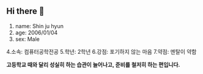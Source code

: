 ## Hi there 👋

1. name: Shin ju hyun
2. age: 2006/01/04
3. sex: Male

4.소속: 컴퓨터공학전공
5.학년: 2학년
6.강점: 포기하지 않는 마음
7.약점: 멘탈이 약함

**고등학교 때와 달리 성실히 하는 습관이 늘어나고, 준비를 철저히 하는 편입니다.**

<!--
**shin-ju-hyun104/shin-ju-hyun104** is a ✨ _special_ ✨ repository because its `README.md` (this file) appears on your GitHub profile.

Here are some ideas to get you started:

- 🔭 I’m currently working on ...
- 🌱 I’m currently learning ...
- 👯 I’m looking to collaborate on ...
- 🤔 I’m looking for help with ...
- 💬 Ask me about ...
- 📫 How to reach me: ...
- 😄 Pronouns: ...
- ⚡ Fun fact: ...
-->
